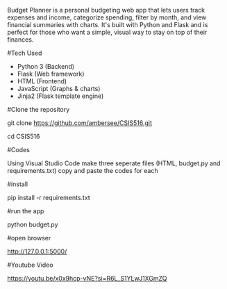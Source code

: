Budget Planner is a personal budgeting web app that lets users track expenses and income, categorize spending, filter by month, and view financial summaries with charts. It's built with Python and Flask and is perfect for those who want a simple, visual way to stay on top of their finances.

#Tech Used
- Python 3 (Backend)
- Flask (Web framework)
- HTML (Frontend)
- JavaScript (Graphs & charts)
- Jinja2 (Flask template engine)

#Clone the repository

git clone https://github.com/ambersee/CSIS516.git

cd CSIS516

#Codes

Using Visual Studio Code make three seperate files (HTML, budget.py and requirements.txt)
copy and paste the codes for each

#install

pip install -r requirements.txt

#run the app

python budget.py

#open browser

http://127.0.0.1:5000/

#Youtube Video

https://youtu.be/x0x9hcp-vNE?si=R6L_S1YLwJ1XGmZQ




